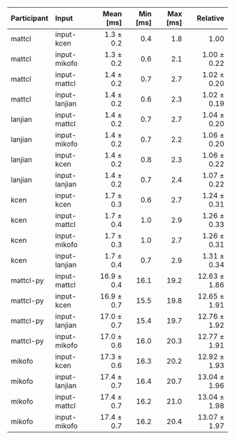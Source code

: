 | Participant | Input | Mean [ms] | Min [ms] | Max [ms] | Relative |
|:---|:---|---:|---:|---:|---:|
| mattcl | input-kcen | 1.3 ± 0.2 | 0.4 | 1.8 | 1.00 |
| mattcl | input-mikofo | 1.3 ± 0.2 | 0.6 | 2.1 | 1.00 ± 0.22 |
| mattcl | input-mattcl | 1.4 ± 0.2 | 0.7 | 2.7 | 1.02 ± 0.20 |
| mattcl | input-lanjian | 1.4 ± 0.2 | 0.6 | 2.3 | 1.02 ± 0.19 |
| lanjian | input-mattcl | 1.4 ± 0.2 | 0.7 | 2.7 | 1.04 ± 0.20 |
| lanjian | input-mikofo | 1.4 ± 0.2 | 0.7 | 2.2 | 1.06 ± 0.20 |
| lanjian | input-kcen | 1.4 ± 0.2 | 0.8 | 2.3 | 1.06 ± 0.22 |
| lanjian | input-lanjian | 1.4 ± 0.2 | 0.7 | 2.4 | 1.07 ± 0.22 |
| kcen | input-kcen | 1.7 ± 0.3 | 0.6 | 2.7 | 1.24 ± 0.31 |
| kcen | input-mattcl | 1.7 ± 0.4 | 1.0 | 2.9 | 1.26 ± 0.33 |
| kcen | input-mikofo | 1.7 ± 0.3 | 1.0 | 2.7 | 1.26 ± 0.31 |
| kcen | input-lanjian | 1.7 ± 0.4 | 0.7 | 2.9 | 1.31 ± 0.34 |
| mattcl-py | input-mattcl | 16.9 ± 0.4 | 16.1 | 19.2 | 12.63 ± 1.86 |
| mattcl-py | input-kcen | 16.9 ± 0.7 | 15.5 | 19.8 | 12.65 ± 1.91 |
| mattcl-py | input-lanjian | 17.0 ± 0.7 | 15.4 | 19.7 | 12.76 ± 1.92 |
| mattcl-py | input-mikofo | 17.0 ± 0.6 | 16.0 | 20.3 | 12.77 ± 1.91 |
| mikofo | input-kcen | 17.3 ± 0.6 | 16.3 | 20.2 | 12.92 ± 1.93 |
| mikofo | input-lanjian | 17.4 ± 0.7 | 16.4 | 20.7 | 13.04 ± 1.96 |
| mikofo | input-mattcl | 17.4 ± 0.7 | 16.2 | 21.0 | 13.04 ± 1.98 |
| mikofo | input-mikofo | 17.4 ± 0.7 | 16.2 | 20.4 | 13.07 ± 1.97 |
